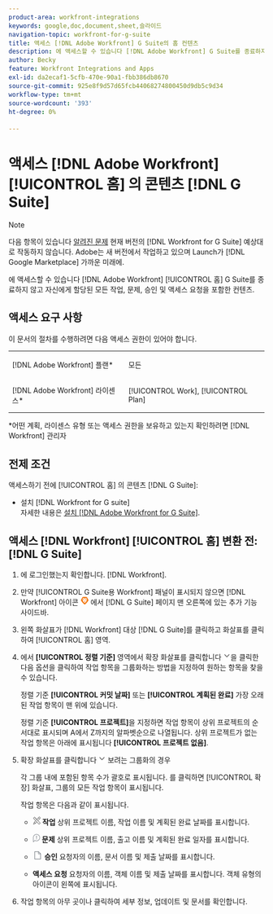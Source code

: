 ```yaml
---
product-area: workfront-integrations
keywords: google,doc,document,sheet,슬라이드
navigation-topic: workfront-for-g-suite
title: 액세스 [!DNL Adobe Workfront] G Suite의 홈 컨텐츠
description: 에 액세스할 수 있습니다 [!DNL Adobe Workfront] G Suite를 종료하지 않고 자신에게 할당된 모든 작업, 문제, 승인 및 액세스 요청을 포함한 홈 컨텐츠.
author: Becky
feature: Workfront Integrations and Apps
exl-id: da2ecaf1-5cfb-470e-90a1-fbb386db8670
source-git-commit: 925e8f9d57d65fcb44068274800450d9db5c9d34
workflow-type: tm+mt
source-wordcount: '393'
ht-degree: 0%

---
```


# 액세스 [!DNL Adobe Workfront] [!UICONTROL 홈] 의 콘텐츠 [!DNL G Suite]

>[!NOTE]
>
>다음 항목이 있습니다 [알려진 문제](https://experienceleague.adobe.com/docs/workfront-known-issues/issues/new-workfront-experience/wf-current/wf-integrations-error-when-opening-wf-for-gsuite.html?lang=en) 현재 버전의 [!DNL Workfront for G Suite] 예상대로 작동하지 않습니다. Adobe는 새 버전에서 작업하고 있으며 Launch가 [!DNL Google Marketplace] 가까운 미래에.

에 액세스할 수 있습니다 [!DNL Adobe Workfront] [!UICONTROL 홈] G Suite를 종료하지 않고 자신에게 할당된 모든 작업, 문제, 승인 및 액세스 요청을 포함한 컨텐츠.

## 액세스 요구 사항

이 문서의 절차를 수행하려면 다음 액세스 권한이 있어야 합니다.

<table style="table-layout:auto"> 
 <col> 
 <col> 
 <tbody> 
  <tr> 
   <td role="rowheader">[!DNL Adobe Workfront] 플랜*</td> 
   <td> <p>모든</p> </td> 
  </tr> 
  <tr> 
   <td role="rowheader">[!DNL Adobe Workfront] 라이센스*</td> 
   <td> <p>[!UICONTROL Work], [!UICONTROL Plan]</p> </td> 
  </tr> 
 </tbody> 
</table>

&#42;어떤 계획, 라이센스 유형 또는 액세스 권한을 보유하고 있는지 확인하려면 [!DNL Workfront] 관리자

## 전제 조건

액세스하기 전에 [!UICONTROL 홈] 의 콘텐츠 [!DNL G Suite]:

* 설치 [!DNL Workfront for G suite]\
   자세한 내용은 [설치 [!DNL Adobe Workfront for G Suite]](../../workfront-integrations-and-apps/workfront-for-g-suite/install-workfront-for-gsuite.md).

## 액세스 [!DNL Workfront] [!UICONTROL 홈] 변환 전: [!DNL G Suite]

1. 에 로그인했는지 확인합니다. [!DNL Workfront].
1. 만약 [!UICONTROL G Suite용 Workfront] 패널이 표시되지 않으면 [!DNL Workfront] 아이콘 ![](assets/wf-lion-icon.png) 에서 [!DNL G Suite] 페이지 맨 오른쪽에 있는 추가 기능 사이드바.
1. 왼쪽 화살표가 [!DNL Workfront] 대상 [!DNL G Suite]를 클릭하고 화살표를 클릭하여 [!UICONTROL 홈] 영역.

1. 에서 **[!UICONTROL 정렬 기준]** 영역에서 확장 화살표를 클릭합니다 ![](assets/dropdown-arrow.png)을 클릭한 다음 옵션을 클릭하여 작업 항목을 그룹화하는 방법을 지정하여 원하는 항목을 찾을 수 있습니다.

   정렬 기준 **[!UICONTROL 커밋 날짜]** 또는 **[!UICONTROL 계획된 완료]** 가장 오래된 작업 항목이 맨 위에 있습니다.

   정렬 기준 **[!UICONTROL 프로젝트]**&#x200B;을 지정하면 작업 항목이 상위 프로젝트의 순서대로 표시되며 A에서 Z까지의 알파벳순으로 나열됩니다. 상위 프로젝트가 없는 작업 항목은 아래에 표시됩니다 **[!UICONTROL 프로젝트 없음]**.

1. 확장 화살표를 클릭합니다 ![](assets/dropdown-arrow.png) 보려는 그룹화의 경우

   각 그룹 내에 포함된 항목 수가 괄호로 표시됩니다. 를 클릭하면 [!UICONTROL 확장] 화살표, 그룹의 모든 작업 항목이 표시됩니다.

   작업 항목은 다음과 같이 표시됩니다.

   * ![](assets/task-icon.png) **작업** 상위 프로젝트 이름, 작업 이름 및 계획된 완료 날짜를 표시합니다.

   * ![](assets/issue-icon.png) **문제** 상위 프로젝트 이름, 출고 이름 및 계획된 완료 일자를 표시합니다.

   * ![](assets/document-icon.png)  **승인** 요청자의 이름, 문서 이름 및 제출 날짜를 표시합니다.
   * **액세스 요청** 요청자의 이름, 객체 이름 및 제출 날짜를 표시합니다. 객체 유형의 아이콘이 왼쪽에 표시됩니다.

1. 작업 항목의 아무 곳이나 클릭하여 세부 정보, 업데이트 및 문서를 확인합니다.
